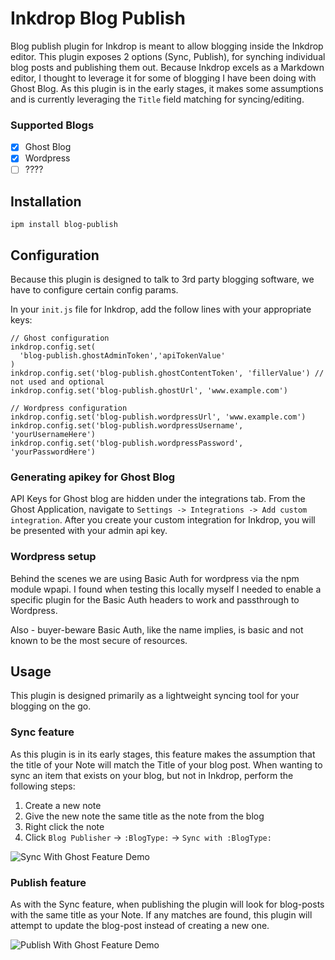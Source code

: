 # Inkdrop Blog Publish

Blog publish plugin for Inkdrop is meant to allow blogging inside the Inkdrop editor. This plugin exposes 2 options (Sync, Publish), for synching individual blog posts and publishing them out. Because Inkdrop excels as a Markdown editor, I thought to leverage it for some of blogging I have been doing with Ghost Blog. As this plugin is in the early stages, it makes some assumptions and is currently leveraging the `Title` field matching for syncing/editing.

### Supported Blogs

- [x] Ghost Blog
- [x] Wordpress
- [ ] ????

## Installation

```
ipm install blog-publish
```

## Configuration

Because this plugin is designed to talk to 3rd party blogging software, we have to configure certain config params.

In your `init.js` file for Inkdrop, add the follow lines with your appropriate keys:

```
// Ghost configuration
inkdrop.config.set(
  'blog-publish.ghostAdminToken','apiTokenValue'
)
inkdrop.config.set('blog-publish.ghostContentToken', 'fillerValue') // not used and optional
inkdrop.config.set('blog-publish.ghostUrl', 'www.example.com')

// Wordpress configuration
inkdrop.config.set('blog-publish.wordpressUrl', 'www.example.com')
inkdrop.config.set('blog-publish.wordpressUsername', 'yourUsernameHere')
inkdrop.config.set('blog-publish.wordpressPassword', 'yourPasswordHere')

```

### Generating apikey for Ghost Blog

API Keys for Ghost blog are hidden under the integrations tab. From the Ghost Application, navigate to `Settings -> Integrations -> Add custom integration`. After you create your custom integration for Inkdrop, you will be presented with your admin api key.

### Wordpress setup

Behind the scenes we are using Basic Auth for wordpress via the npm module wpapi. I found when testing this locally myself I needed to enable a specific plugin for the Basic Auth headers to work and passthrough to Wordpress.

Also - buyer-beware Basic Auth, like the name implies, is basic and not known to be the most secure of resources.

## Usage

This plugin is designed primarily as a lightweight syncing tool for your blogging on the go.

### Sync feature

As this plugin is in its early stages, this feature makes the assumption that the title of your Note will match the Title of your blog post. When wanting to sync an item that exists on your blog, but not in Inkdrop, perform the following steps:

1. Create a new note
2. Give the new note the same title as the note from the blog
3. Right click the note
4. Click `Blog Publisher` -> `:BlogType:` -> `Sync with :BlogType:`

![Sync With Ghost Feature Demo](https://raw.githubusercontent.com/goldsziggy/gifs/master/inkdrop/SyncWithGhost.gif)

### Publish feature

As with the Sync feature, when publishing the plugin will look for blog-posts with the same title as your Note. If any matches are found, this plugin will attempt to update the blog-post instead of creating a new one.

![Publish With Ghost Feature Demo](https://raw.githubusercontent.com/goldsziggy/gifs/master/inkdrop/PublishWithGhost.gif)
